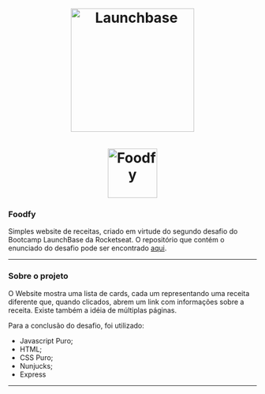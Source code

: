 <h1 align="center">
 <img alt="Launchbase" src="https://rocketseat-cdn.s3-sa-east-1.amazonaws.com/bootcamp-launchbase.png" width="250px" />
 <div>
  <br>
  <img alt="Foodfy" src="https://github.com/Rocketseat/bootcamp-launchbase-desafios-02/blob/master/layouts/assets/logo.png?raw=true" width="100px" />
 </div>
</h1>

### Foodfy

Simples website de receitas, criado em virtude do segundo desafio do Bootcamp LaunchBase da Rocketseat. O repositório que contém o enunciado do desafio pode ser encontrado [aqui](https://github.com/Rocketseat/bootcamp-launchbase-desafios-02/blob/master/desafios/01-foodfy.md).

-----
### Sobre o projeto
O Website mostra uma lista de cards, cada um representando uma receita diferente que, quando clicados, abrem um link com informações sobre a receita. Existe também a idéia de múltiplas páginas.

Para a conclusão do desafio, foi utilizado:
 - Javascript Puro;
 - HTML;
 - CSS Puro;
 - Nunjucks;
 - Express
-----

